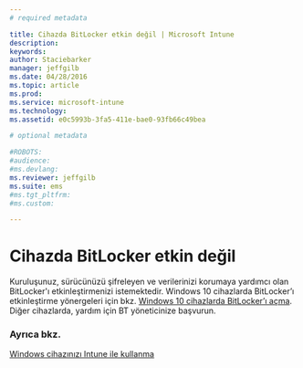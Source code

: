 ```yaml
---
# required metadata

title: Cihazda BitLocker etkin değil | Microsoft Intune
description:
keywords:
author: Staciebarker
manager: jeffgilb
ms.date: 04/28/2016
ms.topic: article
ms.prod:
ms.service: microsoft-intune
ms.technology:
ms.assetid: e0c5993b-3fa5-411e-bae0-93fb66c49bea

# optional metadata

#ROBOTS:
#audience:
#ms.devlang:
ms.reviewer: jeffgilb
ms.suite: ems
#ms.tgt_pltfrm:
#ms.custom:

---
```



# Cihazda BitLocker etkin değil

Kuruluşunuz, sürücünüzü şifreleyen ve verilerinizi korumaya yardımcı olan BitLocker'ı etkinleştirmenizi istemektedir. Windows 10 cihazlarda BitLocker’ı etkinleştirme yönergeleri için bkz. [Windows 10 cihazlarda BitLocker’ı açma](https://gallery.technet.microsoft.com/How-to-turn-on-BitLocker-34294d3d). Diğer cihazlarda, yardım için BT yöneticinize başvurun.

### Ayrıca bkz.
[Windows cihazınızı Intune ile kullanma](using-your-windows-device-with-intune.md)

<!--HONumber=May16_HO2-->


